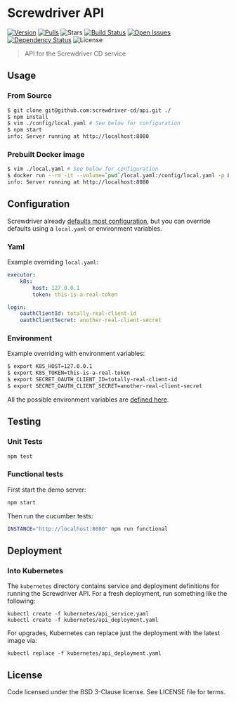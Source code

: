 # Screwdriver API
[![Version][npm-image]][npm-url] [![Pulls][docker-pulls]](docker-url) ![Stars][docker-stars] [![Build Status][wercker-image]][wercker-url] [![Open Issues][issues-image]][issues-url] [![Dependency Status][daviddm-image]][daviddm-url] ![License][license-image]

> API for the Screwdriver CD service

## Usage

### From Source

```bash
$ git clone git@github.com:screwdriver-cd/api.git ./
$ npm install
$ vim ./config/local.yaml # See below for configuration
$ npm start
info: Server running at http://localhost:8080
```

### Prebuilt Docker image

```bash
$ vim ./local.yaml # See below for configuration
$ docker run --rm -it --volume=`pwd`/local.yaml:/config/local.yaml -p 8080 screwdrivercd/api:latest
info: Server running at http://localhost:8080
```

## Configuration

Screwdriver already [defaults most configuration](config/default.yaml), but you can override defaults using a `local.yaml` or environment variables.

### Yaml

Example overriding `local.yaml`:

```yaml
executor:
    k8s:
        host: 127.0.0.1
        token: this-is-a-real-token

login:
    oauthClientId: totally-real-client-id
    oauthClientSecret: another-real-client-secret
```

### Environment

Example overriding with environment variables:

```bash
$ export K8S_HOST=127.0.0.1
$ export K8S_TOKEN=this-is-a-real-token
$ export SECRET_OAUTH_CLIENT_ID=totally-real-client-id
$ export SECRET_OAUTH_CLIENT_SECRET=another-real-client-secret
```

All the possible environment variables are [defined here](config/custom-environment-variables.yaml).

## Testing

### Unit Tests

```bash
npm test
```

### Functional tests

First start the demo server:
```bash
npm start
```

Then run the cucumber tests:
```bash
INSTANCE="http://localhost:8080" npm run functional
```

## Deployment

### Into Kubernetes

The `kubernetes` directory contains service and deployment definitions for running the Screwdriver API.
For a fresh deployment, run something like the following:

    kubectl create -f kubernetes/api_service.yaml
    kubectl create -f kubernetes/api_deployment.yaml

For upgrades, Kubernetes can replace just the deployment with the latest image via:

    kubectl replace -f kubernetes/api_deployment.yaml

## License

Code licensed under the BSD 3-Clause license. See LICENSE file for terms.

[npm-image]: https://img.shields.io/npm/v/screwdriver-api.svg
[npm-url]: https://npmjs.org/package/screwdriver-api
[docker-pulls]: https://img.shields.io/docker/pulls/screwdrivercd/api.svg
[docker-stars]: https://img.shields.io/docker/stars/screwdrivercd/api.svg
[docker-url]: https://hub.docker.com/r/screwdrivercd/api/
[license-image]: https://img.shields.io/npm/l/screwdriver-api.svg
[issues-image]: https://img.shields.io/github/issues/screwdriver-cd/api.svg
[issues-url]: https://github.com/screwdriver-cd/api/issues
[wercker-image]: https://app.wercker.com/status/3b34e93cc47c1b05d484158c012cb731
[wercker-url]: https://app.wercker.com/project/bykey/3b34e93cc47c1b05d484158c012cb731
[daviddm-image]: https://david-dm.org/screwdriver-cd/api.svg?theme=shields.io
[daviddm-url]: https://david-dm.org/screwdriver-cd/api
